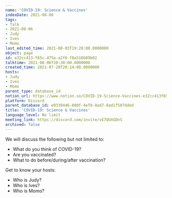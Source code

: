```yaml
---
name: 'COVID-19: Science & Vaccines'
indexDate: 2021-08-06
tags:
- Talk
- 2021-08-06
- Judy
- Ives
- Momo
last_edited_time: 2021-08-03T19:20:00.0000000
object: page
id: e32cc413-f65c-475a-a2f6-f8a516b09b02
talktime: 2021-08-06T20:30:00.0000000
created_time: 2021-07-20T20:14:00.0000000
hosts:
- Judy
- Ives
- Momo
parent_type: database_id
notion_url: https://www.notion.so/COVID-19-Science-Vaccines-e32cc413f65c475aa2f6f8a516b09b02
platform: Discord
parent_database_id: e9339446-880f-4ef0-8ad7-8ad1f507dded
title: 'COVID-19: Science & Vaccines'
language_level: No limit
meeting_link: https://discord.com/invite/vE7QUXGDnS
archived: false
---
```



We will discuss the following but not limited to:
   - What do you think of COVID-19?
   - Are you vaccinated?
   - What to do before/during/after vaccination?

Get to know your hosts:
   - Who is Judy?
   - Who is Ives?
   - Who is Momo?



